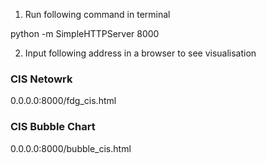 1. Run following command in terminal

  python -m SimpleHTTPServer 8000

2. Input following address in a browser to see visualisation

### CIS Netowrk

0.0.0.0:8000/fdg_cis.html

### CIS Bubble Chart

0.0.0.0:8000/bubble_cis.html
